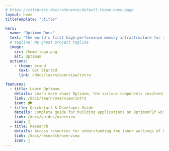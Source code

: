 ```yaml
---
# https://vitepress.dev/reference/default-theme-home-page
layout: home
titleTemplate: ":title"

hero:
  name: "Optimum Docs"
  text: "The world's first high-performance memory infrastructure for any blockchain."
  # tagline: My great project tagline
  image:
    src: /home-logo.png
    alt: Optimum
  actions:
    - theme: brand
      text: Get Started
      link: /docs/learn/overview/intro

features:
  - title: Learn Optimum
    details: Learn more about Optimum, the various components involved, and how it could benefit your project.
    link: /docs/learn/overview/intro
    icon: 🎓
  - title: Quickstart & Developer Guide
    details: Complete guide for building applications on OptimumP2P with deployment options, client examples, and configuration.
    link: /docs/guides/overview
    icon: 🚀
  - title: Research
    details: Access resources for understanding the inner workings of Optimum and the research behind the technology.
    link: /docs/research/overview
    icon: 🔎
---
```

